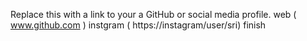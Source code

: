 Replace this with a link to your a GitHub or social media profile.
web ( www.github.com ) 
instgram ( https://instagram/user/sri)
finish
